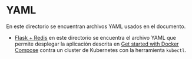 # YAML

En este directorio se encuentran archivos YAML usados en el documento.

* [Flask + Redis](flaskredisapp) en este directorio se encuentra el archivo YAML que permite desplegar la aplicación descrita en [Get started with Docker Compose](https://docs.docker.com/compose/gettingstarted/) contra un cluster de Kubernetes con la herramienta `kubectl`.
